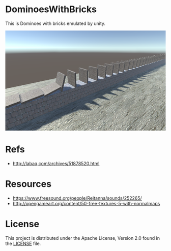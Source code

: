 # DominoesWithBricks

This is Dominoes with bricks emulated by unity.

![screenshot](screenshot.png)

# Refs

* http://labaq.com/archives/51878520.html

# Resources

* https://www.freesound.org/people/Reitanna/sounds/252265/
* http://opengameart.org/content/50-free-textures-5-with-normalmaps

# License

This project is distributed under the Apache License, Version 2.0 found in the [LICENSE](./LICENSE)
file.
